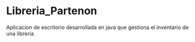 # Libreria_Partenon

Aplicacion de escritorio desarrollada en java que gestiona el inventario de una librería 
